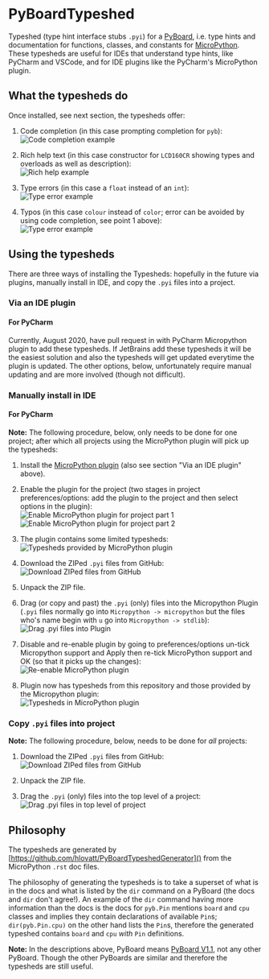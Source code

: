 # PyBoardTypeshed

Typeshed (type hint interface stubs `.pyi`) for a 
[PyBoard](https://store.micropython.org/product/PYBv1.1), 
i.e. type hints and documentation for functions, classes, and constants
for [MicroPython](http://micropython.org).
These typesheds are useful for IDEs that understand type hints, 
like PyCharm and VSCode, and for IDE plugins like the PyCharm's 
MicroPython plugin.

## What the typesheds do

Once installed, see next section, the typesheds offer:

  1. Code completion (in this case prompting completion for `pyb`):\
  ![Code completion example](media/code.png "Possible code completions")

  2. Rich help text (in this case constructor for `LCD160CR` showing 
  types and overloads as well as description):\
  ![Rich help example](media/help.png "Rich help for overloaded constructor")
  
  3. Type errors (in this case a `float` instead of an `int`):\
  ![Type error example](media/type.png "Detects type error")

  4. Typos (in this case `colour` instead of `color`; 
  error can be avoided by using code completion, see point 1 above):\
  ![Type error example](media/typo.png "Detects missing attribute due to typo")

## Using the typesheds

There are three ways of installing the Typesheds: 
hopefully in the future via plugins, 
manually install in IDE, and copy the `.pyi` files into a project.

### Via an IDE plugin

#### For PyCharm

Currently, August 2020, have pull request in with PyCharm Micropython 
plugin to add these typesheds.
If JetBrains add these typesheds it will be the easiest solution and also
the typesheds will get updated everytime the plugin is updated.
The other options, below, unfortunately require manual updating
and are more involved (though not difficult).

### Manually install in IDE

#### For PyCharm

**Note:** The following procedure, below, 
only needs to be done for one project;
after which all projects using the MicroPython plugin 
will pick up the typesheds:

  1. Install the 
  [MicroPython plugin](https://plugins.jetbrains.com/plugin/9777-micropython)
  (also see section "Via an IDE plugin" above).
  
  2. Enable the plugin for the project 
  (two stages in project preferences/options:
  add the plugin to the project and then select options in the plugin):\
  ![Enable MicroPython plugin for project part 1](media/enable_pt1.png "Select MicroPython Language")
  ![Enable MicroPython plugin for project part 2](media/enable_pt2.png "Enable MicroPython support, select PyBoard, and select device path)")
  
  3. The plugin contains some limited typesheds:\
  ![Typesheds provided by MicroPython plugin](media/micropython.png "Typesheds included with MicroPython plugin")

  4. Download the ZIPed `.pyi` files from GitHub:\
  ![Download ZIPed files from GitHub](media/download.png "Select 'Download Zip' from 'Code' dropdown")

  5. Unpack the ZIP file.
  
  6. Drag (or copy and past) the `.pyi` (only) files into the 
  Micropython Plugin 
  (`.pyi` files normally go into `Micropython -> micropython` but the files
  who's name begin with `u` go into `Micropython -> stdlib`):\
  ![Drag `.pyi` files into Plugin](media/typesheds.png "`.pyi` files in Micropython plugin")

  7. Disable and re-enable plugin by 
  going to preferences/options un-tick Micropython support and Apply then 
  re-tick MicroPython support and OK
  (so that it picks up the changes):\
  ![Re-enable MicroPython plugin](media/enable_pt2.png "Un-tick and OK back into preferences re-tick MicroPython support and OK")
  
  8. Plugin now has typesheds from this repository and those provided 
  by the Micropython plugin:\
  ![Typesheds in MicroPython plugin](media/typesheds.png "End result")

### Copy `.pyi` files into project

**Note:** The following procedure, below, needs to be done for *all* projects:

  1. Download the ZIPed `.pyi` files from GitHub:\
  ![Download ZIPed files from GitHub](media/download.png "Select 'Download Zip' from 'Code' dropdown")

  2. Unpack the ZIP file.
  
  3. Drag the `.pyi` (only) files into the top level of a project:\
  ![Drag `.pyi` files in top level of project](media/files.png "`.pyi` files in top level of project")

## Philosophy

The typesheds are generated by 
[https://github.com/hlovatt/PyBoardTypeshedGenerator]()
from the MicroPython `.rst` doc files.

The philosophy of generating the typesheds is to take a superset of what is 
in the docs and what is listed by the `dir` command on a PyBoard
(the docs and `dir` don't agree!). 
An example of the `dir` command having more information than the docs is
the docs for `pyb.Pin` mentions `board` and `cpu` classes 
and implies they contain declarations of available `Pin`s;
`dir(pyb.Pin.cpu)` on the other hand lists the `Pin`s, 
therefore the generated typeshed contains `board` and `cpu` *with* `Pin` 
definitions.

**Note:** In the descriptions above, PyBoard means 
[PyBoard V1.1](https://store.micropython.org/product/PYBv1.1), 
not any other PyBoard. 
Though the other PyBoards are 
similar and therefore the typesheds are still useful.
